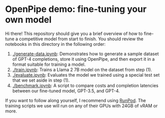 # OpenPipe demo: fine-tuning your own model

Hi there! This repository should give you a brief overview of how to fine-tune a competitive model from start to finish. You should review the notebooks in this directory in the following order:

1. [./generate-data.ipynb](./generate-data.ipynb): Demonstrates how to generate a sample dataset of GPT-4 completions, store it using OpenPipe, and then export it in a format suitable for training a model.
2. [./train.ipynb](./train.ipynb): Trains a Llama 2 7B model on the dataset from step (1).
3. [./evaluate.ipynb](./evaluate.ipynb): Evaluates the model we trained using a special test set that we set aside in step (1).
4. [./benchmark.ipynb](./benchmark.ipynb): A script to compare costs and completion latencies between our fine-tuned model, GPT-3.5, and GPT-4.

If you want to follow along yourself, I recommend using [RunPod](https://www.runpod.io/). The training scripts we use will run on any of their GPUs with 24GB of vRAM or more.